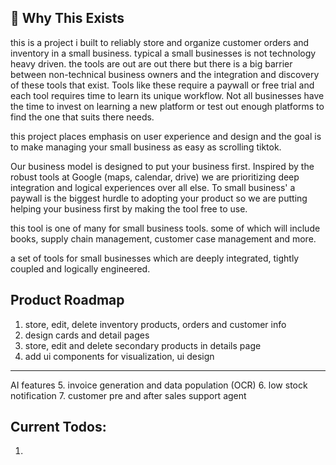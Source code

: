 ## 🚀 Why This Exists

this is a project i built to reliably store and organize customer orders and inventory in a small business. typical a small businesses is not technology heavy driven. the tools are out are out there but there is a big barrier between non-technical business owners and the integration and discovery of these tools that exist. Tools like these require a paywall or free trial and each tool requires time to learn its unique workflow. Not all businesses have the time to invest on learning a new platform or test out enough platforms to find the one that suits there needs. 

this project places emphasis on user experience and design and the goal is to make managing your small business as easy as scrolling tiktok. 

Our business model is designed to put your business first. Inspired by the robust tools at Google (maps, calendar, drive) we are prioritizing deep integration and logical experiences over all else. To small business' a paywall is the biggest hurdle to adopting your product so we are putting helping your business first by making the tool free to use. 

this tool is one of many for small business tools. some of which will include books, supply chain management, customer case management and more.

a set of tools for small businesses which are deeply integrated, tightly coupled and logically engineered. 

## Product Roadmap
1. store, edit, delete inventory products, orders and customer info
2. design cards and detail pages
3. store, edit and delete secondary products in details page
4. add ui components for visualization, ui design 
---
AI features
5. invoice generation and data population (OCR)
6. low stock notification
7. customer pre and after sales support agent

## Current Todos:
1. 




